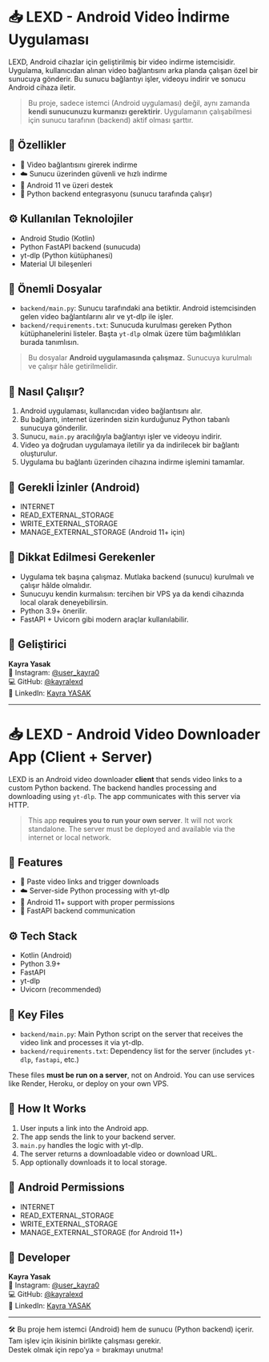# 📥 LEXD - Android Video İndirme Uygulaması

LEXD, Android cihazlar için geliştirilmiş bir video indirme istemcisidir. Uygulama, kullanıcıdan alınan video bağlantısını arka planda çalışan özel bir sunucuya gönderir. Bu sunucu bağlantıyı işler, videoyu indirir ve sonucu Android cihaza iletir.

> Bu proje, sadece istemci (Android uygulaması) değil, aynı zamanda **kendi sunucunuzu kurmanızı gerektirir**. Uygulamanın çalışabilmesi için sunucu tarafının (backend) aktif olması şarttır.

## 🚀 Özellikler

- 🔗 Video bağlantısını girerek indirme
- ☁️ Sunucu üzerinden güvenli ve hızlı indirme
- 📱 Android 11 ve üzeri destek
- 🧠 Python backend entegrasyonu (sunucu tarafında çalışır)

## ⚙️ Kullanılan Teknolojiler

- Android Studio (Kotlin)
- Python FastAPI backend (sunucuda)
- yt-dlp (Python kütüphanesi)
- Material UI bileşenleri

## 📂 Önemli Dosyalar

- `backend/main.py`: Sunucu tarafındaki ana betiktir. Android istemcisinden gelen video bağlantılarını alır ve yt-dlp ile işler.
- `backend/requirements.txt`: Sunucuda kurulması gereken Python kütüphanelerini listeler. Başta `yt-dlp` olmak üzere tüm bağımlılıkları burada tanımlısın.
  
> Bu dosyalar **Android uygulamasında çalışmaz.** Sunucuya kurulmalı ve çalışır hâle getirilmelidir.

## 🧠 Nasıl Çalışır?

1. Android uygulaması, kullanıcıdan video bağlantısını alır.
2. Bu bağlantı, internet üzerinden sizin kurduğunuz Python tabanlı sunucuya gönderilir.
3. Sunucu, `main.py` aracılığıyla bağlantıyı işler ve videoyu indirir.
4. Video ya doğrudan uygulamaya iletilir ya da indirilecek bir bağlantı oluşturulur.
5. Uygulama bu bağlantı üzerinden cihazına indirme işlemini tamamlar.

## 🔐 Gerekli İzinler (Android)

- INTERNET
- READ_EXTERNAL_STORAGE
- WRITE_EXTERNAL_STORAGE
- MANAGE_EXTERNAL_STORAGE (Android 11+ için)

## 📌 Dikkat Edilmesi Gerekenler

- Uygulama tek başına çalışmaz. Mutlaka backend (sunucu) kurulmalı ve çalışır hâlde olmalıdır.
- Sunucuyu kendin kurmalısın: tercihen bir VPS ya da kendi cihazında local olarak deneyebilirsin.
- Python 3.9+ önerilir.
- FastAPI + Uvicorn gibi modern araçlar kullanılabilir.

## 💬 Geliştirici

**Kayra Yasak**  
📸 Instagram: [@user_kayra0](https://www.instagram.com/user_kayra0/)  
💻 GitHub: [@kayralexd](https://github.com/kayralexd)  
🔗 LinkedIn: [Kayra YASAK](https://www.linkedin.com/in/kayra-yasak-8956b3357/)

---

# 📥 LEXD - Android Video Downloader App (Client + Server)

LEXD is an Android video downloader **client** that sends video links to a custom Python backend. The backend handles processing and downloading using `yt-dlp`. The app communicates with this server via HTTP.

> This app **requires you to run your own server**. It will not work standalone. The server must be deployed and available via the internet or local network.

## 🚀 Features

- 🔗 Paste video links and trigger downloads
- ☁️ Server-side Python processing with yt-dlp
- 📱 Android 11+ support with proper permissions
- 🔧 FastAPI backend communication

## ⚙️ Tech Stack

- Kotlin (Android)
- Python 3.9+
- FastAPI
- yt-dlp
- Uvicorn (recommended)

## 📂 Key Files

- `backend/main.py`: Main Python script on the server that receives the video link and processes it via yt-dlp.
- `backend/requirements.txt`: Dependency list for the server (includes `yt-dlp`, `fastapi`, etc.)

These files **must be run on a server**, not on Android. You can use services like Render, Heroku, or deploy on your own VPS.

## 🧠 How It Works

1. User inputs a link into the Android app.
2. The app sends the link to your backend server.
3. `main.py` handles the logic with yt-dlp.
4. The server returns a downloadable video or download URL.
5. App optionally downloads it to local storage.

## 🔐 Android Permissions

- INTERNET
- READ_EXTERNAL_STORAGE
- WRITE_EXTERNAL_STORAGE
- MANAGE_EXTERNAL_STORAGE (for Android 11+)

## 💬 Developer

**Kayra Yasak**  
📸 Instagram: [@user_kayra0](https://www.instagram.com/user_kayra0/)  
💻 GitHub: [@kayralexd](https://github.com/kayralexd)  
🔗 LinkedIn: [Kayra YASAK](https://www.linkedin.com/in/kayra-yasak-8956b3357/)

---

🛠️ Bu proje hem istemci (Android) hem de sunucu (Python backend) içerir. Tam işlev için ikisinin birlikte çalışması gerekir.  
Destek olmak için repo’ya ⭐ bırakmayı unutma!
